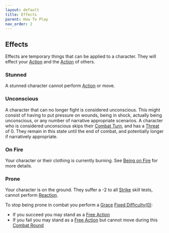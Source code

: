 ```yaml
---
layout: default
title: Effects
parent: How To Play
nav_order: 2
---
```

## Effects
Effects are temporary things that can be applied to a character. They will effect your [Action](Terminology#Action) and the [Action](Terminology#Action) of others.

### Stunned
A stunned character cannot perform [Action](Terminology#Action) or move.

### Unconscious
A character that can no longer fight is considered unconscious. This might consist of having to put pressure on wounds, being in shock, actually being unconscious, or any number of narrative appropriate scenarios. A character who is considered unconscious skips their [Combat Turn](Terminology#Combat%20Turn), and has a [Threat](Stats#Threat) of 0. They remain in this state until the end of combat, and potentially longer if narratively appropriate.

### On Fire
Your character or their clothing is currently burning. See [Being on Fire](Injury#Being%20on%20Fire) for more details.

### Prone
Your character is on the ground. They suffer a -2 to all [Strike](Strength#Strike) skill tests, cannot perform [Reaction](Terminology#Reaction).

To stop being prone in combat you perform a [Grace](Agility#Grace) [Fixed Difficulty(0)](Skills#Fixed%20Difficulty):
* If you succeed you may stand as a [Free Action](Terminology#Free%20Action)
* If you fail you may stand as a [Free Action](Terminology#Free%20Action) but cannot move during this [Combat Round](Terminology#Combat%20Round)
